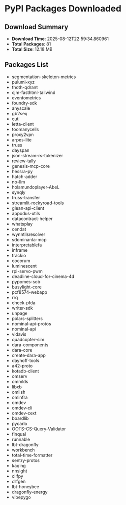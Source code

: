 # PyPI Packages Downloaded

## Download Summary
- **Download Time**: 2025-08-12T22:59:34.860961
- **Total Packages**: 81
- **Total Size**: 12.18 MB

## Packages List
- segmentation-skeleton-metrics
- pulumi-xyz
- thoth-qdrant
- cjm-fasthtml-tailwind
- eventometrics
- foundry-sdk
- anyscale
- gb2seq
- cuti
- letta-client
- toomanycells
- proxy2vpn
- arpes-lite
- truss
- dayspan
- json-stream-rs-tokenizer
- review-tally
- genesis-mcp-core
- hessra-py
- hatch-adder
- no-llm
- holamundoplayer-AbeL
- synqly
- truss-transfer
- streamlit-rockyroad-tools
- glean-api-client
- appodus-utils
- datacontract-helper
- whatsplay
- cendat
- wynntilsresolver
- sdominanta-mcp
- interpretablefa
- inframe
- trackio
- cocorum
- luminescent
- rpi-servo-pwm
- deadline-cloud-for-cinema-4d
- pypomes-sob
- busylight-core
- pcf8574-webapp
- rrq
- check-pfda
- writer-sdk
- unpage
- polars-splitters
- nominal-api-protos
- nominal-api
- vidavis
- quadcopter-sim
- dara-components
- dara-core
- create-dara-app
- dayhoff-tools
- a42-proto
- kotadb-client
- omserv
- ommlds
- libxb
- omlish
- ominfra
- omdev
- omdev-cli
- omdev-cext
- boardlib
- pycarlo
- OOTS-CS-Query-Validator
- finqual
- runnable
- lbt-dragonfly
- workbench
- total-time-formatter
- sentry-protos
- kaqing
- nnsight
- clifpy
- drfgen
- lbt-honeybee
- dragonfly-energy
- vibepygo
